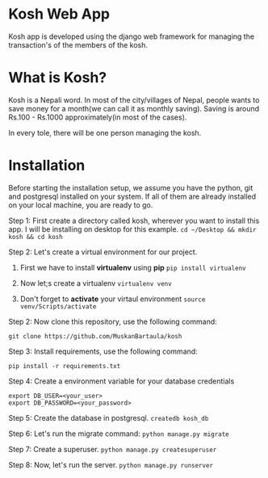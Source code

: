 # Kosh Web App

Kosh app is developed using the django web framework for managing the transaction's of the members of the kosh.

# What is Kosh?
Kosh is a Nepali word. In most of the city/villages of Nepal, people wants to save money for a month(we can call it as monthly saving). Saving is around Rs.100 - Rs.1000 approximately(in most of the cases). 

In every tole, there will be one person managing the kosh.

# Installation

Before starting the installation setup, we assume you have the python, git and postgresql installed on your system. If all of them are already installed on your local machine, you are ready to go.

Step 1: First create a directory called kosh, wherever you want to install this app.
		I will be installing on desktop for this example.
			`cd ~/Desktop && mkdir kosh && cd kosh`

Step 2: Let's create a virtual environment for our project.

1. First we have to install **virtualenv** using **pip**
	`pip install virtualenv`

2. Now let;s create a virtualenv
	`virtualenv venv`

3. Don't forget to **activate** your virtaul environment
	`source venv/Scripts/activate`

Step 2: Now clone this repository, use the following command:
```
git clone https://github.com/MuskanBartaula/kosh
```

Step 3: Install requirements, use the following command:
```
pip install -r requirements.txt
```

Step 4: Create a environment variable for your database credentials
```
export DB_USER=<your_user>
export DB_PASSWORD=<your_password>
```

Step 5: Create the database in postgresql.
		`createdb kosh_db`

Step 6: Let's run the migrate command:
		`python manage.py migrate`

Step 7: Create a superuser.
		`python manage.py createsuperuser`

Step 8: Now, let's run the server.
		`python manage.py runserver`

